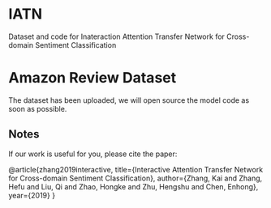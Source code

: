# IATN
Dataset and code for Inateraction Attention Transfer Network for Cross-domain Sentiment Classification

# Amazon Review Dataset
The dataset has been uploaded, we will open source the model code as soon as possible.


## Notes
If our work is useful for you, please cite the paper:

@article{zhang2019interactive,
  title={Interactive Attention Transfer Network for Cross-domain Sentiment Classification},
  author={Zhang, Kai and Zhang, Hefu and Liu, Qi and Zhao, Hongke and Zhu, Hengshu and Chen, Enhong},
  year={2019}
}
